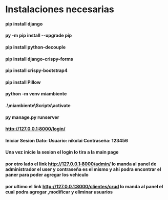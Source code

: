 # Instalaciones necesarias

#### pip install django
#### py -m pip install --upgrade pip
#### pip install python-decouple
#### pip install django-crispy-forms
#### pip install crispy-bootstrap4 
#### pip install Pillow
#### python -m venv miambiente
#### .\miambiente\Scripts\activate
#### py manage.py runserver
#### http://127.0.0.1:8000/login/
#### Iniciar Sesion Dato: Usuario: nikolai Contraseña: 123456
#### Una vez inicie la sesion el login lo tira a la main page

#### por otro lado el link http://127.0.0.1:8000/admin/ lo manda al panel de administrador  el user y contraseña es el mismo y ahi podra encontrar el paner para poder agregar los vehiculo

#### por ultimo el link http://127.0.0.1:8000/clientes/crud lo manda al panel el cual podra agregar ,modificar y eliminar usuarios